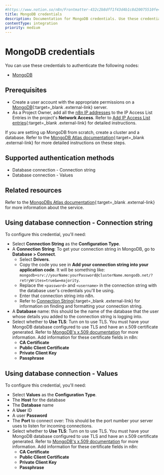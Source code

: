 ```yaml
---
#https://www.notion.so/n8n/Frontmatter-432c2b8dff1f43d4b1c8d20075510fe4
title: MongoDB credentials
description: Documentation for MongoDB credentials. Use these credentials to authenticate MongoDB in n8n, a workflow automation platform.
contentType: integration
priority: medium
---
```


# MongoDB credentials

You can use these credentials to authenticate the following nodes:

- [MongoDB](/integrations/builtin/app-nodes/n8n-nodes-base.mongodb/)

## Prerequisites

- Create a user account with the appropriate permissions on a [MongoDB](https://www.mongodb.com/){:target=_blank .external-link} server.
- As a Project Owner, add all the [n8n IP addresses](/choose-n8n/cloud/#cloud-ip-addresses) to the IP Access List Entries in the project's **Network Access**. Refer to [Add IP Access List entries](https://www.mongodb.com/docs/atlas/security/ip-access-list/#add-ip-access-list-entries){:target=_blank .external-link} for detailed instructions.

If you are setting up MongoDB from scratch, create a cluster and a database. Refer to the [MongoDB Atlas documentation](https://www.mongodb.com/docs/atlas/){:target=_blank .external-link} for more detailed instructions on these steps.

## Supported authentication methods

- Database connection - Connection string
- Database connection - Values

## Related resources

Refer to the [MongoDBs Atlas documentation](https://www.mongodb.com/docs/atlas/){:target=_blank .external-link} for more information about the service.

## Using database connection - Connection string

To configure this credential, you'll need:

- Select **Connection String** as the **Configuration Type**.
- A **Connection String**: To get your connection string in MongoDB, go to **Database > Connect**.
    - Select **Drivers**.
    - Copy the code you see in **Add your connection string into your application code**. It will be something like: `mongodb+srv://yourName:yourPassword@clusterName.mongodb.net/?retryWrites=true&w=majority`.
    - Replace the `<password>` and `<username>` in the connection string with the database user's credentials you'll be using.
    - Enter that connection string into n8n.
    - Refer to [Connection String](https://www.mongodb.com/docs/manual/reference/connection-string/){:target=_blank .external-link} for information on finding and formatting your connection string.
- A **Database** name: this should be the name of the database that the user whose details you added to the connection string is logging into.
- Select whether to **Use TLS**: Turn on to use TLS. You must have your MongoDB database configured to use TLS and have an x.509 certificate generated. Refer to [MongoDB's x.509 documentation](https://www.mongodb.com/docs/manual/core/security-x.509/#std-label-client-x509-certificates-requirements) for more information. Add information for these certificate fields in n8n:
    - **CA Certificate**
    - **Public Client Certificate**
    - **Private Client Key**
    - **Passphrase**

## Using database connection - Values

To configure this credential, you'll need:

- Select **Values** as the **Configuration Type**.
- The **Host** for the database
- The **Database** name
- A **User** ID
- A user **Password**
- The **Port** to connect over: This should be the port number your server uses to listen for incoming connections.
- Select whether to **Use TLS**: Turn on to use TLS. You must have your MongoDB database configured to use TLS and have an x.509 certificate generated. Refer to [MongoDB's x.509 documentation](https://www.mongodb.com/docs/manual/core/security-x.509/#std-label-client-x509-certificates-requirements) for more information. Add information for these certificate fields in n8n:
    - **CA Certificate**
    - **Public Client Certificate**
    - **Private Client Key**
    - **Passphrase**

